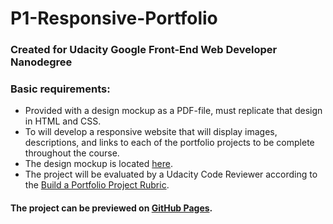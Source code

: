 # P1-Responsive-Portfolio

### Created for Udacity Google Front-End Web Developer Nanodegree

### Basic requirements:

* Provided with a design mockup as a PDF-file, must replicate that design in HTML and CSS. 
* To will develop a responsive website that will display images, descriptions, and links to each of the portfolio projects to be complete throughout the course.
* The design mockup is located [here](https://d17h27t6h515a5.cloudfront.net/topher/2017/November/5a136147_design-mockup-portfolio/design-mockup-portfolio.pdf).
* The project will be evaluated by a Udacity Code Reviewer according to the [Build a Portfolio Project Rubric](https://review.udacity.com/#!/rubrics/45/view).

#### The project can be previewed on [GitHub Pages](https://curiouscc.github.io/Pixel-Art-Maker/).

